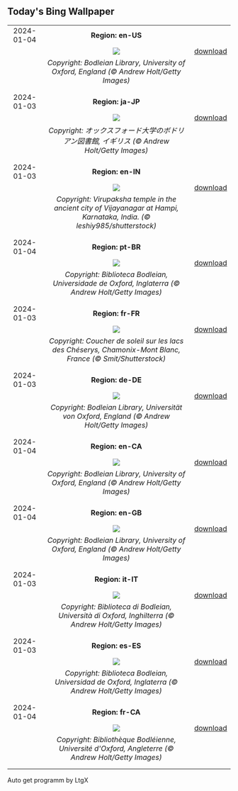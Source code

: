 ## Today's Bing Wallpaper
|      |      |      |
| :----: | :----: | :----: |
|2024-01-04|**Region: en-US**||
||![](https://www.bing.com/th?id=OHR.BodleianCeiling_EN-US7552379941_UHD.jpg&pid=hp&w=1152&h=648&rs=1&c=4)| [download](https://www.bing.com/th?id=OHR.BodleianCeiling_EN-US7552379941_UHD.jpg)|
||*Copyright: Bodleian Library, University of Oxford, England (© Andrew Holt/Getty Images)*
||
|||
|2024-01-03|**Region: ja-JP**||
||![](https://www.bing.com/th?id=OHR.BodleianCeiling_JA-JP1889636385_UHD.jpg&pid=hp&w=1152&h=648&rs=1&c=4)| [download](https://www.bing.com/th?id=OHR.BodleianCeiling_JA-JP1889636385_UHD.jpg)|
||*Copyright: オックスフォード大学のボドリアン図書館, イギリス (© Andrew Holt/Getty Images)*
||
|||
|2024-01-03|**Region: en-IN**||
||![](https://www.bing.com/th?id=OHR.VirupakshaTempleIN_EN-IN4741302858_UHD.jpg&pid=hp&w=1152&h=648&rs=1&c=4)| [download](https://www.bing.com/th?id=OHR.VirupakshaTempleIN_EN-IN4741302858_UHD.jpg)|
||*Copyright: Virupaksha temple in the ancient city of Vijayanagar at Hampi, Karnataka, India. (© leshiy985/shutterstock)*
||
|||
|2024-01-04|**Region: pt-BR**||
||![](https://www.bing.com/th?id=OHR.BodleianCeiling_PT-BR0267945002_UHD.jpg&pid=hp&w=1152&h=648&rs=1&c=4)| [download](https://www.bing.com/th?id=OHR.BodleianCeiling_PT-BR0267945002_UHD.jpg)|
||*Copyright: Biblioteca Bodleian, Universidade de Oxford, Inglaterra (© Andrew Holt/Getty Images)*
||
|||
|2024-01-03|**Region: fr-FR**||
||![](https://www.bing.com/th?id=OHR.Cheserys_FR-FR0495311297_UHD.jpg&pid=hp&w=1152&h=648&rs=1&c=4)| [download](https://www.bing.com/th?id=OHR.Cheserys_FR-FR0495311297_UHD.jpg)|
||*Copyright: Coucher de soleil sur les lacs des Chéserys, Chamonix-Mont Blanc, France (© Smit/Shutterstock)*
||
|||
|2024-01-03|**Region: de-DE**||
||![](https://www.bing.com/th?id=OHR.BodleianCeiling_DE-DE0740071981_UHD.jpg&pid=hp&w=1152&h=648&rs=1&c=4)| [download](https://www.bing.com/th?id=OHR.BodleianCeiling_DE-DE0740071981_UHD.jpg)|
||*Copyright: Bodleian Library, Universität von Oxford, England (© Andrew Holt/Getty Images)*
||
|||
|2024-01-04|**Region: en-CA**||
||![](https://www.bing.com/th?id=OHR.BodleianCeiling_EN-CA4231401380_UHD.jpg&pid=hp&w=1152&h=648&rs=1&c=4)| [download](https://www.bing.com/th?id=OHR.BodleianCeiling_EN-CA4231401380_UHD.jpg)|
||*Copyright: Bodleian Library, University of Oxford, England (© Andrew Holt/Getty Images)*
||
|||
|2024-01-04|**Region: en-GB**||
||![](https://www.bing.com/th?id=OHR.BodleianCeiling_EN-GB7979385278_UHD.jpg&pid=hp&w=1152&h=648&rs=1&c=4)| [download](https://www.bing.com/th?id=OHR.BodleianCeiling_EN-GB7979385278_UHD.jpg)|
||*Copyright: Bodleian Library, University of Oxford, England (© Andrew Holt/Getty Images)*
||
|||
|2024-01-03|**Region: it-IT**||
||![](https://www.bing.com/th?id=OHR.BodleianCeiling_IT-IT4543985613_UHD.jpg&pid=hp&w=1152&h=648&rs=1&c=4)| [download](https://www.bing.com/th?id=OHR.BodleianCeiling_IT-IT4543985613_UHD.jpg)|
||*Copyright: Biblioteca di Bodleian, Università di Oxford, Inghilterra (© Andrew Holt/Getty Images)*
||
|||
|2024-01-03|**Region: es-ES**||
||![](https://www.bing.com/th?id=OHR.BodleianCeiling_ES-ES8751450139_UHD.jpg&pid=hp&w=1152&h=648&rs=1&c=4)| [download](https://www.bing.com/th?id=OHR.BodleianCeiling_ES-ES8751450139_UHD.jpg)|
||*Copyright: Biblioteca Bodleian, Universidad de Oxford, Inglaterra (© Andrew Holt/Getty Images)*
||
|||
|2024-01-04|**Region: fr-CA**||
||![](https://www.bing.com/th?id=OHR.BodleianCeiling_FR-CA9474362716_UHD.jpg&pid=hp&w=1152&h=648&rs=1&c=4)| [download](https://www.bing.com/th?id=OHR.BodleianCeiling_FR-CA9474362716_UHD.jpg)|
||*Copyright: Bibliothèque Bodléienne, Université d'Oxford, Angleterre (© Andrew Holt/Getty Images)*
||
|||

Auto get programm by LtgX
